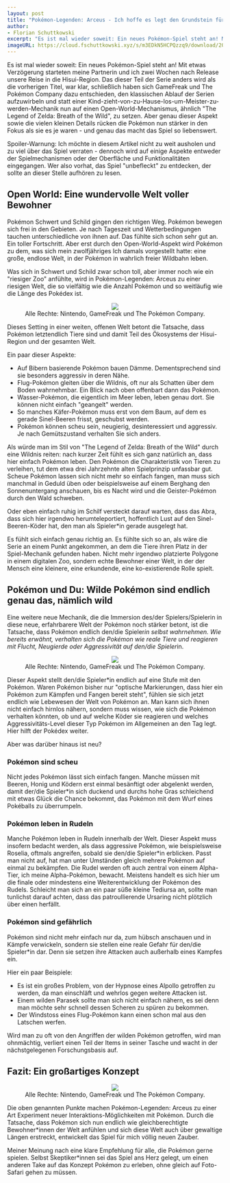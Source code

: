 ```yaml
---
layout: post
title: "Pokémon-Legenden: Arceus - Ich hoffe es legt den Grundstein für kommende Titel der Serie"
author:
- Florian Schuttkowski
excerpt: "Es ist mal wieder soweit: Ein neues Pokémon-Spiel steht an! Mit etwas Verzögerung starteten meine Partnerin und ich zwei Wochen nach Release unsere Reise in die Hisui-Region. Das dieser Teil der Serie anders wird als die vorherigen Titel, war klar, schließlich haben sich GameFreak und The Pokémon Company dazu entschieden, den klassischen Ablauf der Serien aufzuwirbeln und statt einer Kind-zieht-von-zu-Hause-los-um-Meister-zu-werden-Mechanik nun auf einen Open-World-Mechanismus, ähnlich The Legend of Zelda: Breath of the Wild, zu setzen. Aber genau dieser Aspekt sowie die vielen kleinen Details rücken die Pokémon nun stärker in den Fokus als sie es je waren - und genau das macht das Spiel so liebenswert."
imageURL: https://cloud.fschuttkowski.xyz/s/m3EDkN5HCPQzzq9/download/2022021317390300-7CBCCE282CD36658AB28471FB4791102.jpg
---
```


Es ist mal wieder soweit: Ein neues Pokémon-Spiel steht an! Mit etwas Verzögerung starteten meine Partnerin und ich zwei Wochen nach Release unsere Reise in die Hisui-Region. Das dieser Teil der Serie anders wird als die vorherigen Titel, war klar, schließlich haben sich GameFreak und The Pokémon Company dazu entschieden, den klassischen Ablauf der Serien aufzuwirbeln und statt einer Kind-zieht-von-zu-Hause-los-um-Meister-zu-werden-Mechanik nun auf einen Open-World-Mechanismus, ähnlich "The Legend of Zelda: Breath of the Wild", zu setzen. Aber genau dieser Aspekt sowie die vielen kleinen Details rücken die Pokémon nun stärker in den Fokus als sie es je waren - und genau das macht das Spiel so liebenswert.

<div class="side-note">
Spoiler-Warnung: Ich möchte in diesem Artikel nicht zu weit ausholen und zu viel über das Spiel verraten - dennoch wird auf einige Aspekte entweder der Spielmechanismen oder der Oberfläche und Funktionalitäten eingegangen. Wer also vorhat, das Spiel "unbefleckt" zu entdecken, der sollte an dieser Stelle aufhören zu lesen.
</div>

## Open World: Eine wundervolle Welt voller Bewohner

Pokémon Schwert und Schild gingen den richtigen Weg. Pokémon bewegen sich frei in den Gebieten. Je nach Tageszeit und Wetterbedingungen tauchen unterschiedliche von ihnen auf. Das fühlte sich schon sehr gut an. Ein toller Fortschritt. Aber erst durch den Open-World-Aspekt wird Pokémon zu dem, was sich mein zwolfjähriges Ich damals vorgestellt hatte: eine große, endlose Welt, in der Pokémon in wahrlich freier Wildbahn leben.

Was sich in Schwert und Schild zwar schon toll, aber immer noch wie ein "riesiger Zoo" anfühlte, wird in Pokémon-Legenden: Arceus zu einer riesigen Welt, die so vielfältig wie die Anzahl Pokémon und so weitläufig wie die Länge des Pokédex ist. 

<div align="center">
    <figure>
        <img src="https://cloud.fschuttkowski.xyz/s/TTtPzJxs43Hn7ti/download/2022021321554300-7CBCCE282CD36658AB28471FB4791102.jpg">
        <figcaption>Alle Rechte: Nintendo, GameFreak und The Pokémon Company.</figcaption>
    </figure>
</div>

Dieses Setting in einer weiten, offenen Welt betont die Tatsache, dass Pokémon letztendlich Tiere sind und damit Teil des Ökosystems der Hisui-Region und der gesamten Welt.

Ein paar dieser Aspekte:

- Auf Bibern basierende Pokémon bauen Dämme. Dementsprechend sind sie besonders aggressiv in deren Nähe.
- Flug-Pokémon gleiten über die Wildnis, oft nur als Schatten über dem Boden wahrnehmbar. Ein Blick nach oben offenbart dann das Pokémon.
- Wasser-Pokémon, die eigentlich im Meer leben, leben genau dort. Sie können nicht einfach "geangelt" werden. 
- So manches Käfer-Pokémon muss erst von dem Baum, auf dem es gerade Sinel-Beeren frisst, geschubst werden.
- Pokémon können scheu sein, neugierig, desinteressiert und aggressiv. Je nach Gemütszustand verhalten Sie sich anders.

Als würde man im Stil von "The Legend of Zelda: Breath of the Wild" durch eine Wildnis reiten: nach kurzer Zeit fühlt es sich ganz natürlich an, dass hier einfach Pokémon leben. Den Pokémon die Charakteristik von Tieren zu verleihen, tut dem etwa drei Jahrzehnte alten Spielprinzip unfassbar gut. Scheue Pokémon lassen sich nicht mehr so einfach fangen, man muss sich manchmal in Geduld üben oder beispielsweise auf einem Berghang den Sonnenuntergang anschauen, bis es Nacht wird und die Geister-Pokémon durch den Wald schweben.

Oder eben einfach ruhig im Schilf versteckt darauf warten, dass das Abra, dass sich hier irgendwo herumteleportiert, hoffentlich Lust auf den Sinel-Beeren-Köder hat, den man als Spieler*in gerade ausgelegt hat.

Es fühlt sich einfach genau richtig an. Es fühlte sich so an, als wäre die Serie an einem Punkt angekommen, an dem die Tiere ihren Platz in der Spiel-Mechanik gefunden haben. Nicht mehr irgendwo platzierte Polygone in einem digitalen Zoo, sondern echte Bewohner einer Welt, in der der Mensch eine kleinere, eine erkundende, eine ko-existierende Rolle spielt. 

## Pokémon und Du: Wilde Pokémon sind endlich genau das, nämlich wild

Eine weitere neue Mechanik, die die Immersion des/der Spielers/Spielerin in diese neue, erfahrbarere Welt der Pokémon noch stärker betont, ist die Tatsache, dass Pokémon endlich den/die Spieler*in selbst wahrnehmen. Wie bereits erwähnt, verhalten sich die Pokémon wie reale Tiere und reagieren mit Flucht, Neugierde oder Aggressivität auf den/die Spieler*in.

<div align="center">
    <figure>
        <img src="https://cloud.fschuttkowski.xyz/s/rTM3P8G2Btzprwm/download/2022021216293400-7CBCCE282CD36658AB28471FB4791102.jpg">
        <figcaption>Alle Rechte: Nintendo, GameFreak und The Pokémon Company.</figcaption>
    </figure>
</div>

Dieser Aspekt stellt den/die Spieler*in endlich auf eine Stufe mit den Pokémon. Waren Pokémon bisher nur "optische Markierungen, dass hier ein Pokémon zum Kämpfen und Fangen bereit steht", fühlen sie sich jetzt endlich wie Lebewesen der Welt von Pokémon an. Man kann sich ihnen nicht einfach hirnlos nähern, sondern muss wissen, wie sich die Pokémon verhalten könnten, ob und auf welche Köder sie reagieren und welches Aggressivitäts-Level dieser Typ Pokémon im Allgemeinen an den Tag legt. Hier hilft der Pokédex weiter.

Aber was darüber hinaus ist neu?

### Pokémon sind scheu

Nicht jedes Pokémon lässt sich einfach fangen. Manche müssen mit Beeren, Honig und Ködern erst einmal besänftigt oder abgelenkt werden, damit der/die Spieler*in sich duckend und durchs hohe Gras schleichend mit etwas Glück die Chance bekommt, das Pokémon mit dem Wurf eines Pokéballs zu überrumpeln.

### Pokémon leben in Rudeln

Manche Pokémon leben in Rudeln innerhalb der Welt. Dieser Aspekt muss insofern bedacht werden, als dass aggressive Pokémon, wie beispielsweise Roselia, oftmals angreifen, sobald sie den/die Spieler*in erblicken. Passt man nicht auf, hat man unter Umständen gleich mehrere Pokémon auf einmal zu bekämpfen. Die Rudel werden oft auch zentral von einem Alpha-Tier, ich meine Alpha-Pokémon, bewacht. Meistens handelt es sich hier um die finale oder mindestens eine Weiterentwicklung der Pokémon des Rudels. Schleicht man sich an ein paar süße kleine Tediursa an, sollte man tunlichst darauf achten, dass das patroullierende Ursaring nicht plötzlich über einen herfällt.

### Pokémon sind gefährlich

Pokémon sind nicht mehr einfach nur da, zum hübsch anschauen und in Kämpfe verwickeln, sondern sie stellen eine reale Gefahr für den/die Spieler*in dar. Denn sie setzen ihre Attacken auch außerhalb eines Kampfes ein. 

Hier ein paar Beispiele: 

- Es ist ein großes Problem, von der Hypnose eines Alpollo getroffen zu werden, da man einschläft und wehrlos gegen weitere Attacken ist.
- Einem wilden Parasek sollte man sich nicht einfach nähern, es sei denn man möchte sehr schnell dessen Scheren zu spüren zu bekommen. 
- Der Windstoss eines Flug-Pokémon kann einen schon mal aus den Latschen werfen.

Wird man zu oft von den Angriffen der wilden Pokémon getroffen, wird man ohnmächtig, verliert einen Teil der Items in seiner Tasche und wacht in der nächstgelegenen Forschungsbasis auf.

## Fazit: Ein großartiges Konzept

<div align="center">
    <figure>
        <img src="https://cloud.fschuttkowski.xyz/s/m3EDkN5HCPQzzq9/download/2022021317390300-7CBCCE282CD36658AB28471FB4791102.jpg">
        <figcaption>Alle Rechte: Nintendo, GameFreak und The Pokémon Company.</figcaption>
    </figure>
</div>

Die oben genannten Punkte machen Pokémon-Legenden: Arceus zu einer Art Experiment neuer Interaktions-Möglichkeiten mit Pokémon. Durch die Tatsache, dass Pokémon sich nun endlich wie gleichberechtigte Bewohner*innen der Welt anfühlen und sich diese Welt auch über gewaltige Längen erstreckt, entwickelt das Spiel für mich völlig neuen Zauber.

Meiner Meinung nach eine klare Empfehlung für alle, die Pokémon gerne spielen. Selbst Skeptiker*innen sei das Spiel ans Herz gelegt, um einen anderen Take auf das Konzept Pokémon zu erleben, ohne gleich auf Foto-Safari gehen zu müssen.